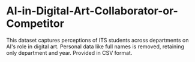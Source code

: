 # AI-in-Digital-Art-Collaborator-or-Competitor
This dataset captures perceptions of ITS students across departments on AI's role in digital art. Personal data like full names is removed, retaining only department and year. Provided in CSV format.
